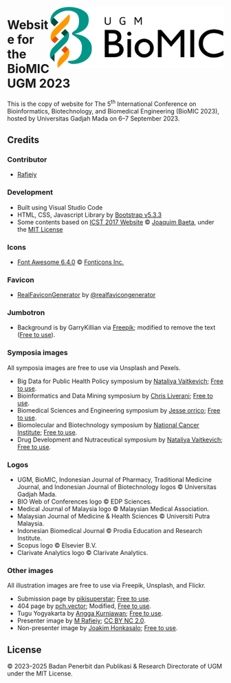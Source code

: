 <a href="http://biomic.ugm.ac.id"><img src="https://github.com/bppugm/biomic-2023/blob/main/images/logos/logo.svg" height="142px" align="right"></a>

# Website for the BioMIC UGM 2023

This is the copy of website for The 5<sup>th</sup> International Conference on Bioinformatics, Biotechnology, and Biomedical Engineering (BioMIC 2023), hosted by Universitas Gadjah Mada on 6–7 September 2023.

## Credits

### Contributor

- [Rafieiy](https://github.com/davieiycode)

### Development

- Built using Visual Studio Code
- HTML, CSS, Javascript Library by [Bootstrap v5.3.3](https://getbootstrap.com/docs/5.3)
- Some contents based on [ICST 2017 Website](https://github.com/jaybaeta/icst-2017) © [Joaquim Baeta](https://github.com/jaybaeta/), under the [MIT License](https://github.com/jaybaeta/icst-2017/blob/master/LICENSE.md)

### Icons

- [Font Awesome 6.4.0](https://fontawesome.com/docs/changelog/) © [Fonticons Inc.](https://fontawesome.com/license)

### Favicon

- [RealFaviconGenerator](http://realfavicongenerator.net/) by [@realfavicongenerator](https://github.com/realfavicongenerator)

### Jumbotron

- Background is by GarryKillian via [Freepik](https://www.freepik.com/free-vector/vector-abstract-colorful-graph-big-data-information-connection-visualization-social-network-financial-analysis-complex-databases-visual-information-complexity-clarification-intricate-data-cloud_23437747.htm); modified to remove the text ([Free to use](https://www.freepik.com/legal/terms-of-use#nav-freepik-license)).

### Symposia images

All symposia images are free to use via Unsplash and Pexels.

- Big Data for Public Health Policy symposium by [Nataliya Vaitkevich](https://www.pexels.com/photo/vaccination-document-and-a-smartphone-8830662/); [Free to use](https://www.pexels.com/license/).
- Bioinformatics and Data Mining symposium by [Chris Liverani](https://unsplash.com/photos/dBI_My696Rk); [Free to use](https://unsplash.com/license).
- Biomedical Sciences and Engineering symposium by [Jesse orrico](https://unsplash.com/photos/rmWtVQN5RzU); [Free to use](https://unsplash.com/license).
- Biomolecular and Biotechnology symposium by [National Cancer Institute](https://unsplash.com/photos/p1zy6izFI0M); [Free to use](https://unsplash.com/license).
- Drug Development and Nutraceutical symposium by [Nataliya Vaitkevich](https://www.pexels.com/photo/flat-lay-photo-of-alternative-medicines-7615460/); [Free to use](https://www.pexels.com/license/).

### Logos

- UGM, BioMIC, Indonesian Journal of Pharmacy, Traditional Medicine Journal, and Indonesian Journal of Biotechnology logos © Universitas Gadjah Mada.
- BIO Web of Conferences logo © EDP Sciences.
- Medical Journal of Malaysia logo © Malaysian Medical Association.
- Malaysian Journal of Medicine & Health Sciences © Universiti Putra Malaysia.
- Indonesian Biomedical Journal © Prodia Education and Research Institute.
- Scopus logo © Elsevier B.V.
- Clarivate Analytics logo © Clarivate Analytics.

### Other images

All illustration images are free to use via Freepik, Unsplash, and Flickr.

- Submission page by [pikisuperstar](https://www.freepik.com/free-vector/hand-drawn-flat-design-people-waving-illustration_21559261.htm); [Free to use](https://www.freepikcompany.com/legal?_gl=1*1mzv534*fp_ga*NDY3NDMwMDk4LjE2ODA3MjU1NjI.*fp_ga_QWX66025LC*MTY4MDkyMzUzOS41LjEuMTY4MDkyMzU4My4xNi4wLjA.*_ga*NDY3NDMwMDk4LjE2ODA3MjU1NjI.*_ga_18B6QPTJPC*MTY4MDkyMzUzOS41LjAuMTY4MDkyMzU0Mi41Ny4wLjA.#nav-freepik-license).
- 404 page by [pch.vector](https://www.freepik.com/free-vector/lab-assistants-doing-research_6974904.htm); Modified, [Free to use](https://www.freepikcompany.com/legal?_gl=1*1mzv534*fp_ga*NDY3NDMwMDk4LjE2ODA3MjU1NjI.*fp_ga_QWX66025LC*MTY4MDkyMzUzOS41LjEuMTY4MDkyMzU4My4xNi4wLjA.*_ga*NDY3NDMwMDk4LjE2ODA3MjU1NjI.*_ga_18B6QPTJPC*MTY4MDkyMzUzOS41LjAuMTY4MDkyMzU0Mi41Ny4wLjA.#nav-freepik-license).
- Tugu Yogyakarta by [Angga Kurniawan](https://unsplash.com/photos/CzQaFeSYzcI); [Free to use](https://unsplash.com/license).
- Presenter image by [M Rafieiy](https://www.flickr.com/photos/rafieiy/37070590764/); [CC BY NC 2.0](https://creativecommons.org/licenses/by-nc/2.0/).
- Non-presenter image by [Joakim Honkasalo](https://unsplash.com/photos/DurC25GdOvk); [Free to use](https://unsplash.com/license).

## License

© 2023&ndash;2025 Badan Penerbit dan Publikasi & Research Directorate of UGM under the MIT License.